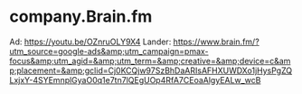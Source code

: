 # company.Brain.fm
Ad: https://youtu.be/OZnruOLY9X4 Lander: https://www.brain.fm/?utm_source=google-ads&amp;utm_campaign=pmax-focus&amp;utm_agid=&amp;utm_term=&amp;creative=&amp;device=c&amp;placement=&amp;gclid=Cj0KCQjw97SzBhDaARIsAFHXUWDXo1jHysPgZQLxjxY-4SYEmnplGyaO0q1e7tn7lQEgUOp4RfA7CEoaAlgyEALw_wcB
